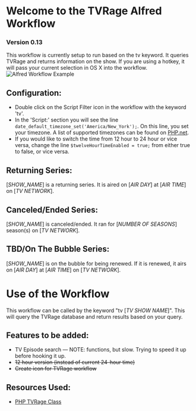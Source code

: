 Welcome to the TVRage Alfred Workflow
=====================================
### Version 0.13

This workflow is currently setup to run based on the tv keyword. It queries TVRage and returns information on the show. If you are using a hotkey, it will pass your current selection in OS X into the workflow.
![Alfred Workflow Example](http://i.imgur.com/oND1ufT.png)

Configuration:
--------------
* Double click on the Script Filter icon in the workflow with the keyword 'tv'.
* In the 'Script:' section you will see the line <code>date_default_timezone_set('America/New_York');</code>. On this line, you set your timezone. A list of supported timezones can be found on [PHP.net](http://www.php.net/manual/en/timezones.php).
* If you would like to switch the time from 12 hour to 24 hour or vice versa, change the line <code>$twelveHourTimeEnabled = true;</code> from either true to false, or vice versa.

Returning Series:
-----------------
[*SHOW_NAME*] is a returning series. It is aired on [*AIR DAY*] at [*AIR TIME*] on [*TV NETWORK*].

Canceled/Ended Series:
----------------------
[*SHOW_NAME*] is canceled/ended. It ran for [*NUMBER OF SEASONS*] season(s) on [*TV NETWORK*].

TBD/On The Bubble Series:
----------------------
[*SHOW_NAME*] is on the bubble for being renewed. If it is renewed, it airs on [*AIR DAY*] at [*AIR TIME*] on [*TV NETWORK*].

Use of the Workflow
===================
This workflow can be called by the keyword "tv [*TV SHOW NAME*]". This will query the TVRage database and return results based on your query.

Features to be added:
---------------------
* TV Episode search — NOTE: functions, but slow. Trying to speed it up before hooking it up.
* ~~12 hour version (instead of current 24-hour time)~~
* ~~Create icon for TVRage workflow~~

Resources Used:
---------------
* [PHP TVRage Class](https://github.com/ryandoherty/PHP--TVRage)
